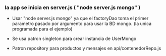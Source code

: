 
### la app se inicia en server.js ( "node server.js mongo" )

* Usar "node server.js mongo" ya que el factoryDao toma el primer parametro pasado por argumento para usar la BD mongo. (la unica programada para el ejemplo)

* Se usa patron singleton para crear instancia de UserMongo

* Patron repository para productos y mensajes en api/contenedorRepo.js